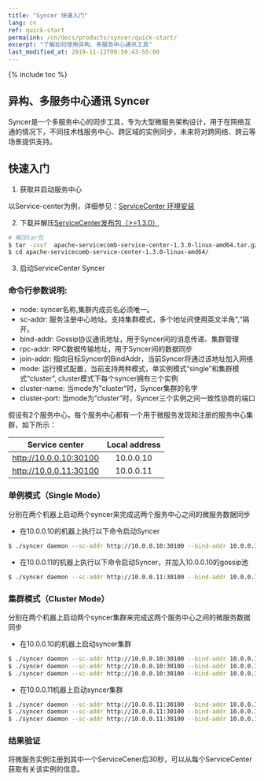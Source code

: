 ```yaml
---
title: "Syncer 快速入门"
lang: cn
ref: quick-start
permalink: /cn/docs/products/syncer/quick-start/
excerpt: "了解如何使用异构、多服务中心通讯工具"
last_modified_at: 2019-11-12T00:50:43-55:00
---
```


{% include toc %}
## 异构、多服务中心通讯 Syncer
Syncer是一个多服务中心的同步工具，专为大型微服务架构设计，用于在网络互通的情况下，不同技术栈服务中心、跨区域的实例同步，未来将对跨网络、跨云等场景提供支持。

## 快速入门 
1. 获取并启动服务中心

以Service-center为例，详细参见：[ServiceCenter 环境安装](/cn/docs/products/service-center/install/)  

2. 下载并解压[ServiceCenter发布包（>=1.3.0）](/cn/release/service-center-downloads/)  
```bash
# 解压tar包
$ tar -zxvf  apache-servicecomb-service-center-1.3.0-linux-amd64.tar.gz
$ cd apache-servicecomb-service-center-1.3.0-linux-amd64/
```

3. 启动ServiceCenter Syncer
### 命令行参数说明:
- node:         syncer名称,集群内成员名必须唯一。
- sc-addr:      服务注册中心地址。支持集群模式，多个地址间使用英文半角","隔开。    
- bind-addr:    Gossip协议通讯地址，用于Syncer间的消息传递、集群管理   
- rpc-addr:     RPC数据传输地址，用于Syncer间的数据同步  
- join-addr:    指向目标Syncer的BindAddr，当前Syncer将通过该地址加入网络   
- mode:         运行模式配置，当前支持两种模式，单实例模式“single”和集群模式“cluster”, cluster模式下每个syncer拥有三个实例
- cluster-name: 当mode为”cluster“时，Syncer集群的名字
- cluster-port: 当mode为“cluster”时，Syncer三个实例之间一致性协商的端口


假设有2个服务中心，每个服务中心都有一个用于微服务发现和注册的服务中心集群，如下所示：   

|     Service center     | Local address |
| :--------------------: | :-----------: |
| http://10.0.0.10:30100 |   10.0.0.10   |
| http://10.0.0.11:30100 |   10.0.0.11   |

### 单例模式（Single Mode）

分别在两个机器上启动两个syncer来完成这两个服务中心之间的微服务数据同步

- 在10.0.0.10的机器上执行以下命令启动Syncer

```bash
$ ./syncer daemon --sc-addr http://10.0.0.10:30100 --bind-addr 10.0.0.10:30190 --rpc-addr 10.0.0.10:30191
```

- 在10.0.0.11的机器上执行以下命令启动Syncer，并加入10.0.0.10的gossip池

```bash
$ ./syncer daemon --sc-addr http://10.0.0.11:30100 --bind-addr 10.0.0.11:30190 --rpc-addr 10.0.0.11:30191 --join-addr 10.0.0.10:30191
```

### 集群模式（Cluster Mode）

分别在两个机器上启动两个syncer集群来完成这两个服务中心之间的微服务数据同步

- 在10.0.0.10的机器上启动syncer集群

```bash
$ ./syncer daemon --sc-addr http://10.0.0.10:30100 --bind-addr 10.0.0.10:30190 --rpc-addr 10.0.0.10:30191 --mode cluster --node syncer011 --cluster-port 30201 --join-addr 10.0.0.10:30190
$ ./syncer daemon --sc-addr http://10.0.0.10:30100 --bind-addr 10.0.0.10:30290 --rpc-addr 10.0.0.10:30291 --mode cluster --node syncer012 --cluster-port 30202 --join-addr 10.0.0.10:30190
$ ./syncer daemon --sc-addr http://10.0.0.10:30100 --bind-addr 10.0.0.10:30390 --rpc-addr 10.0.0.10:30391 --mode cluster --node syncer013 --cluster-port 30203 --join-addr 10.0.0.10:30190
```

- 在10.0.0.11机器上启动syncer集群

```bash
$ ./syncer daemon --sc-addr http://10.0.0.11:30100 --bind-addr 10.0.0.11:30190 --rpc-addr 10.0.0.11:30191 --mode cluster --node syncer021 --cluster-port 30201 --join-addr 10.0.0.10:30190
$ ./syncer daemon --sc-addr http://10.0.0.11:30100 --bind-addr 10.0.0.11:30290 --rpc-addr 10.0.0.11:30291 --mode cluster --node syncer022 --cluster-port 30202 --join-addr 10.0.0.10:30190
$ ./syncer daemon --sc-addr http://10.0.0.11:30100 --bind-addr 10.0.0.11:30390 --rpc-addr 10.0.0.11:30391 --mode cluster --node syncer023 --cluster-port 30203 --join-addr 10.0.0.10:30190
```

### 结果验证  
将微服务实例注册到其中一个ServiceCener后30秒，可以从每个ServiceCenter获取有关该实例的信息。
